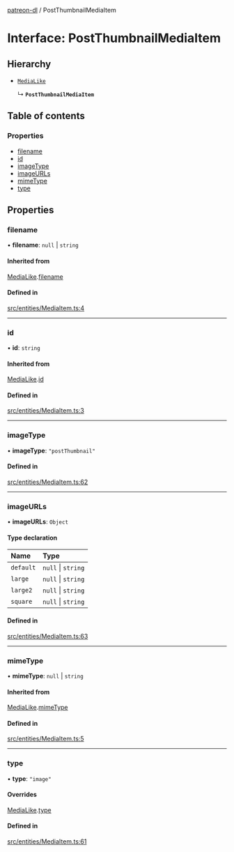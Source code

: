 [patreon-dl](../README.md) / PostThumbnailMediaItem

# Interface: PostThumbnailMediaItem

## Hierarchy

- [`MediaLike`](MediaLike.md)

  ↳ **`PostThumbnailMediaItem`**

## Table of contents

### Properties

- [filename](PostThumbnailMediaItem.md#filename)
- [id](PostThumbnailMediaItem.md#id)
- [imageType](PostThumbnailMediaItem.md#imagetype)
- [imageURLs](PostThumbnailMediaItem.md#imageurls)
- [mimeType](PostThumbnailMediaItem.md#mimetype)
- [type](PostThumbnailMediaItem.md#type)

## Properties

### filename

• **filename**: ``null`` \| `string`

#### Inherited from

[MediaLike](MediaLike.md).[filename](MediaLike.md#filename)

#### Defined in

[src/entities/MediaItem.ts:4](https://github.com/patrickkfkan/patreon-dl/blob/d381b32/src/entities/MediaItem.ts#L4)

___

### id

• **id**: `string`

#### Inherited from

[MediaLike](MediaLike.md).[id](MediaLike.md#id)

#### Defined in

[src/entities/MediaItem.ts:3](https://github.com/patrickkfkan/patreon-dl/blob/d381b32/src/entities/MediaItem.ts#L3)

___

### imageType

• **imageType**: ``"postThumbnail"``

#### Defined in

[src/entities/MediaItem.ts:62](https://github.com/patrickkfkan/patreon-dl/blob/d381b32/src/entities/MediaItem.ts#L62)

___

### imageURLs

• **imageURLs**: `Object`

#### Type declaration

| Name | Type |
| :------ | :------ |
| `default` | ``null`` \| `string` |
| `large` | ``null`` \| `string` |
| `large2` | ``null`` \| `string` |
| `square` | ``null`` \| `string` |

#### Defined in

[src/entities/MediaItem.ts:63](https://github.com/patrickkfkan/patreon-dl/blob/d381b32/src/entities/MediaItem.ts#L63)

___

### mimeType

• **mimeType**: ``null`` \| `string`

#### Inherited from

[MediaLike](MediaLike.md).[mimeType](MediaLike.md#mimetype)

#### Defined in

[src/entities/MediaItem.ts:5](https://github.com/patrickkfkan/patreon-dl/blob/d381b32/src/entities/MediaItem.ts#L5)

___

### type

• **type**: ``"image"``

#### Overrides

[MediaLike](MediaLike.md).[type](MediaLike.md#type)

#### Defined in

[src/entities/MediaItem.ts:61](https://github.com/patrickkfkan/patreon-dl/blob/d381b32/src/entities/MediaItem.ts#L61)
